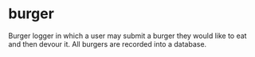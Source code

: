 # burger
Burger logger in which a user may submit a burger they would like to eat and then devour it. All burgers are recorded into a database.
